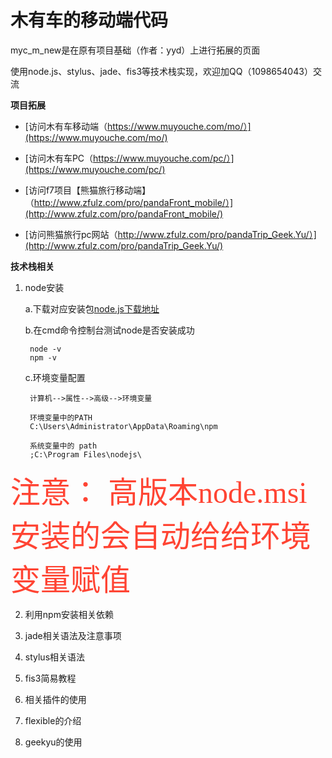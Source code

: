 木有车的移动端代码
=======
myc_m_new是在原有项目基础（作者：yyd）上进行拓展的页面

使用node.js、stylus、jade、fis3等技术栈实现，欢迎加QQ（1098654043）交流

**项目拓展**

* [访问木有车移动端（https://www.muyouche.com/mo/）](https://www.muyouche.com/mo/) 

* [访问木有车PC（https://www.muyouche.com/pc/）](https://www.muyouche.com/pc/) 

* [访问f7项目【熊猫旅行移动端】（http://www.zfulz.com/pro/pandaFront_mobile/）](http://www.zfulz.com/pro/pandaFront_mobile/) 

* [访问熊猫旅行pc网站（http://www.zfulz.com/pro/pandaTrip_Geek.Yu/）](http://www.zfulz.com/pro/pandaTrip_Geek.Yu/) 


**技术栈相关**

1. node安装
   
    a.下载对应安装包[node.js下载地址](http://nodejs.cn/download/)

    b.在cmd命令控制台测试node是否安装成功  
    
        node -v
        npm -v

    c.环境变量配置

        计算机-->属性-->高级-->环境变量

		环境变量中的PATH
		C:\Users\Administrator\AppData\Roaming\npm

		系统变量中的 path
		;C:\Program Files\nodejs\  

<font color=#ff4433 size=14 face="微软雅黑">注意： 高版本node.msi安装的会自动给给环境变量赋值</font>
        


2. 利用npm安装相关依赖

3. jade相关语法及注意事项

4. stylus相关语法

5. fis3简易教程

6. 相关插件的使用

7. flexible的介绍

8. geekyu的使用



